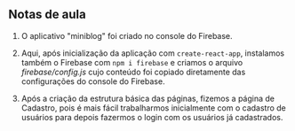 ## Notas de aula

1. O aplicativo "miniblog" foi criado no console do Firebase.

2. Aqui, após inicialização da aplicação com `create-react-app`, instalamos também o Firebase com `npm i firebase` e criamos o arquivo _firebase/config.js_ cujo conteúdo foi copiado diretamente das configurações do console do Firebase.

3. Após a criação da estrutura básica das páginas, fizemos a página de Cadastro, pois é mais fácil trabalharmos inicialmente com o cadastro de usuários para depois fazermos o login com os usuários já cadastrados.
